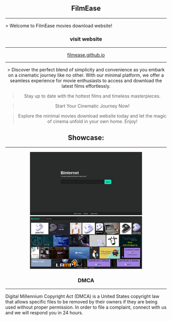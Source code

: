 <h2 align="center">FilmEase</h2>
<hr>
> Welcome to FilmEase movies download website!

<h3 align="center">visit website</h3>
<hr>
<div align="center">
 
[filmease.github.io](https://filmease.github.io)
<hr>
> Discover the perfect blend of simplicity and convenience as you embark on a cinematic journey like no other. With our minimal platform, we offer a seamless experience for movie enthusiasts to access and download the latest films effortlessly.

> Stay up to date with the hottest films and timeless masterpieces.

> Start Your Cinematic Journey Now!

>Explore the minimal movies download website today and let the magic of cinema unfold in your own home. Enjoy!

 </div>

<h2 align="center">Showcase:</h2>
<hr>
<p align="center">
  <img src="https://raw.githubusercontent.com/Ahwxorg/binternet/main/static/img/binternet-1.png" width="350">
  <img src="https://raw.githubusercontent.com/Ahwxorg/binternet/main/static/img/binternet-2.png" width="350">
</p>

<h3 align="center">DMCA</h3>
<hr>
Digital Millennium Copyright Act (DMCA) is a United States copyright law that allows specific files to be removed by their owners if they are being used without proper permission. In order to file a complaint, connect with us and we will respond you in 24 hours.
